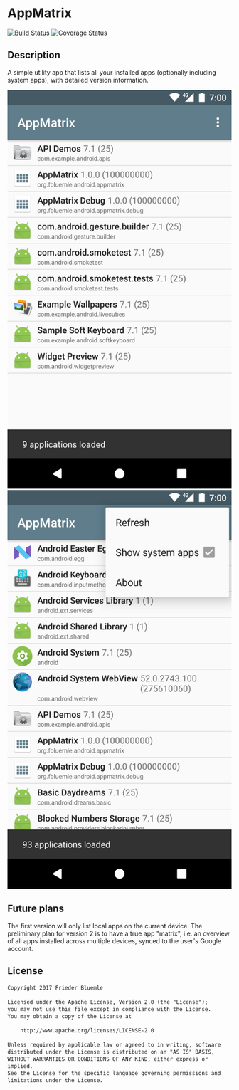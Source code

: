 # AppMatrix

[![Build Status](https://travis-ci.org/friederbluemle/appmatrix.svg?branch=master)](https://travis-ci.org/friederbluemle/appmatrix)
[![Coverage Status](https://coveralls.io/repos/github/friederbluemle/appmatrix/badge.svg?branch=master)](https://coveralls.io/github/friederbluemle/appmatrix?branch=master)

## Description

A simple utility app that lists all your installed apps (optionally including system apps), with
detailed version information.

![Screenshot 1](docs/screenshot01.png?raw=true)
![Screenshot 2](docs/screenshot02.png?raw=true)

## Future plans

The first version will only list local apps on the current device. The preliminary plan for version
2 is to have a true app "matrix", i.e. an overview of all apps installed across multiple devices,
synced to the user's Google account.

## License

    Copyright 2017 Frieder Bluemle

    Licensed under the Apache License, Version 2.0 (the "License");
    you may not use this file except in compliance with the License.
    You may obtain a copy of the License at

        http://www.apache.org/licenses/LICENSE-2.0

    Unless required by applicable law or agreed to in writing, software
    distributed under the License is distributed on an "AS IS" BASIS,
    WITHOUT WARRANTIES OR CONDITIONS OF ANY KIND, either express or implied.
    See the License for the specific language governing permissions and
    limitations under the License.
